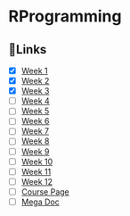 # RProgramming

## 🔗Links
- [X] [Week 1](Week1.md)
- [X] [Week 2](Week2.md)
- [X] [Week 3](Week3.md)
- [ ] [Week 4](Week4.md)
- [ ] [Week 5](Week5.md)
- [ ] [Week 6](Week6.md)
- [ ] [Week 7](Week7.md)
- [ ] [Week 8](Week8.md)
- [ ] [Week 9](Week9.md)
- [ ] [Week 10](Week10.md)
- [ ] [Week 11](Week11.md)
- [ ] [Week 12](Week12.md)
- [ ] [Course Page](https://onlinecourses.nptel.ac.in/noc22_ma69)
- [ ] [Mega Doc](https://docs.google.com/document/d/e/2PACX-1vRT1i9Uvi1R28YDohVUWEqHTBR8TKmWflIaIVjH32MdgAKcHd--E3-h0vCnR2vee3FP8V9WKNirlJqH/pub)
